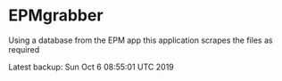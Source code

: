 # EPMgrabber
Using a database from the EPM app this application scrapes the files as required


Latest backup: Sun Oct 6 08:55:01 UTC 2019
